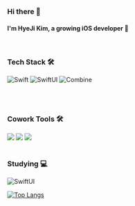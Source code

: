</br>
<h3><b>Hi there 👋</b></h3>
<h4>
I'm HyeJi Kim, a growing iOS developer 🌱

</h3>
</br>

<h3><b>Tech Stack 🛠</b></h3>
<p>
<img alt="Swift" src="https://img.shields.io/badge/Swift-F05138?style=flat&logo=Swift&logoColor=white"/>
<img alt="SwiftUI" src ="https://img.shields.io/badge/SwiftUI-000000?&style=flat&logo=Swift&logoColor=0055af">
<img alt="Combine" src ="https://img.shields.io/badge/Combine-0055af?&style=flat&logo=Apple&logoColor=white">
<!-- <img src="https://img.shields.io/badge/CocoaPods-EE3322?style=flat&logo=CocoaPods&logoColor=white"> -->
<!-- <img alt="Xcode" src="https://img.shields.io/badge/Xcode-147EFB?style=flat&logo=Xcode&logoColor=white"/></a> -->
</br>
<p>
<!-- <img src="https://img.shields.io/badge/Python-3766AB?style=flat&logo=Python&logoColor=white"/></a> -->
<!-- <img src="https://img.shields.io/badge/Django-092E20?style=flat&logo=Django&logoColor=white"/></a> -->
<!-- <img src="https://img.shields.io/badge/Linux-FCC624?style=flat&logo=Linux&logoColor=white"/></a> -->
<!-- <img src="https://img.shields.io/badge/Docker-2496ED?style=flat&logo=Docker&logoColor=white"/></a> -->
<!-- <img src="https://img.shields.io/badge/Azure-0078D4?style=flat&logo=Microsoft Azure&logoColor=white"/></a> -->
<!-- <img src="https://img.shields.io/badge/AWS-232F3E?style=flat&logo=Amazon&logoColor=white"/></a> -->
<!-- <img src="https://img.shields.io/badge/Swagger-85EA2D?style=flat&logo=Swagger&logoColor=white"></a> -->
<!-- <img src="https://img.shields.io/badge/Anaconda-44A833?style=flat&logo=Anaconda&logoColor=white"></a> -->
<!-- <img src="https://img.shields.io/badge/Kubernetes-326CE5?style=flat&logo=Kubernetes&logoColor=white"/></a> -->
<!-- 깃 꾸미기 로고 사이트 https://simpleicons.org/?q=git -->
</br>
</br>

<h3><b>Cowork Tools 🛠</b></h3>
<p>
<img src="https://img.shields.io/badge/Git-F05032?style=flat&logo=Git&logoColor=white"></a>
<!-- <img src="https://img.shields.io/badge/github-181717?style=flat&logo=github&logoColor=white"></a> -->
<img src="https://img.shields.io/badge/Postman-FF6C37?style=flat&logo=Postman&logoColor=white"></a>
<!-- <img src="https://img.shields.io/badge/Notion-000000?style=flat&logo=Notion&logoColor=white"></a> -->
<img src="https://img.shields.io/badge/Figma-F24E1E?style=flat&logo=Figma&logoColor=white"></a>

</br>
</br>

<h3><b>Studying 💻</b></h3>
<img alt="SwiftUI" src ="https://img.shields.io/badge/SwiftUI-000000?&style=flat&logo=Swift&logoColor=0055af">

<br>

[![Top Langs](https://github-readme-stats.vercel.app/api/top-langs/?username=hyeji-K&layout=compact)](https://github.com/anuraghazra/github-readme-stats)







<!--
**hyeji-K/hyeji-K** is a ✨ _special_ ✨ repository because its `README.md` (this file) appears on your GitHub profile.

Here are some ideas to get you started:

- 🔭 I’m currently working on ...
- 🌱 I’m currently learning ...
- 👯 I’m looking to collaborate on ...
- 🤔 I’m looking for help with ...
- 💬 Ask me about ...
- 📫 How to reach me: ...
- 😄 Pronouns: ...
- ⚡ Fun fact: ...
-->
